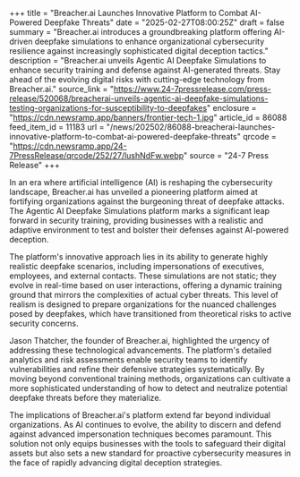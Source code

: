 +++
title = "Breacher.ai Launches Innovative Platform to Combat AI-Powered Deepfake Threats"
date = "2025-02-27T08:00:25Z"
draft = false
summary = "Breacher.ai introduces a groundbreaking platform offering AI-driven deepfake simulations to enhance organizational cybersecurity resilience against increasingly sophisticated digital deception tactics."
description = "Breacher.ai unveils Agentic AI Deepfake Simulations to enhance security training and defense against AI-generated threats. Stay ahead of the evolving digital risks with cutting-edge technology from Breacher.ai."
source_link = "https://www.24-7pressrelease.com/press-release/520068/breacherai-unveils-agentic-ai-deepfake-simulations-testing-organizations-for-susceptibility-to-deepfakes"
enclosure = "https://cdn.newsramp.app/banners/frontier-tech-1.jpg"
article_id = 86088
feed_item_id = 11183
url = "/news/202502/86088-breacherai-launches-innovative-platform-to-combat-ai-powered-deepfake-threats"
qrcode = "https://cdn.newsramp.app/24-7PressRelease/qrcode/252/27/lushNdFw.webp"
source = "24-7 Press Release"
+++

<p>In an era where artificial intelligence (AI) is reshaping the cybersecurity landscape, Breacher.ai has unveiled a pioneering platform aimed at fortifying organizations against the burgeoning threat of deepfake attacks. The Agentic AI Deepfake Simulations platform marks a significant leap forward in security training, providing businesses with a realistic and adaptive environment to test and bolster their defenses against AI-powered deception.</p><p>The platform's innovative approach lies in its ability to generate highly realistic deepfake scenarios, including impersonations of executives, employees, and external contacts. These simulations are not static; they evolve in real-time based on user interactions, offering a dynamic training ground that mirrors the complexities of actual cyber threats. This level of realism is designed to prepare organizations for the nuanced challenges posed by deepfakes, which have transitioned from theoretical risks to active security concerns.</p><p>Jason Thatcher, the founder of Breacher.ai, highlighted the urgency of addressing these technological advancements. The platform's detailed analytics and risk assessments enable security teams to identify vulnerabilities and refine their defensive strategies systematically. By moving beyond conventional training methods, organizations can cultivate a more sophisticated understanding of how to detect and neutralize potential deepfake threats before they materialize.</p><p>The implications of Breacher.ai's platform extend far beyond individual organizations. As AI continues to evolve, the ability to discern and defend against advanced impersonation techniques becomes paramount. This solution not only equips businesses with the tools to safeguard their digital assets but also sets a new standard for proactive cybersecurity measures in the face of rapidly advancing digital deception strategies.</p>